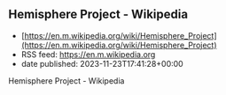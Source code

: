 ## Hemisphere Project - Wikipedia
 - [https://en.m.wikipedia.org/wiki/Hemisphere_Project](https://en.m.wikipedia.org/wiki/Hemisphere_Project)
 - RSS feed: https://en.m.wikipedia.org
 - date published: 2023-11-23T17:41:28+00:00

Hemisphere Project - Wikipedia

